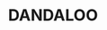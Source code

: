 ---
lastmod: '2025-04-06T06:05:20+00:00'
latitude: -32.07687
layout: suburb
longitude: 147.838499
postcode: '2823'
state: NSW
title: DANDALOO
url: /nsw/dandaloo/
---